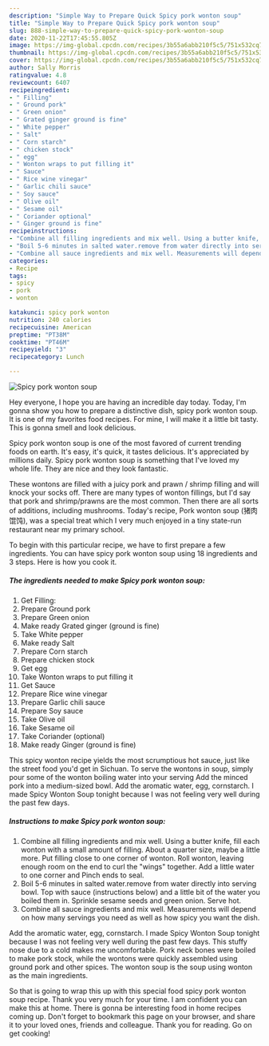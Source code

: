 ```yaml
---
description: "Simple Way to Prepare Quick Spicy pork wonton soup"
title: "Simple Way to Prepare Quick Spicy pork wonton soup"
slug: 888-simple-way-to-prepare-quick-spicy-pork-wonton-soup
date: 2020-11-22T17:45:55.805Z
image: https://img-global.cpcdn.com/recipes/3b55a6abb210f5c5/751x532cq70/spicy-pork-wonton-soup-recipe-main-photo.jpg
thumbnail: https://img-global.cpcdn.com/recipes/3b55a6abb210f5c5/751x532cq70/spicy-pork-wonton-soup-recipe-main-photo.jpg
cover: https://img-global.cpcdn.com/recipes/3b55a6abb210f5c5/751x532cq70/spicy-pork-wonton-soup-recipe-main-photo.jpg
author: Sally Morris
ratingvalue: 4.8
reviewcount: 6407
recipeingredient:
- " Filling"
- " Ground pork"
- " Green onion"
- " Grated ginger ground is fine"
- " White pepper"
- " Salt"
- " Corn starch"
- " chicken stock"
- " egg"
- " Wonton wraps to put filling it"
- " Sauce"
- " Rice wine vinegar"
- " Garlic chili sauce"
- " Soy sauce"
- " Olive oil"
- " Sesame oil"
- " Coriander optional"
- " Ginger ground is fine"
recipeinstructions:
- "Combine all filling ingredients and mix well. Using a butter knife, fill each wonton with a small amount of filling. About a quarter size, maybe a little more. Put filling close to one corner of wonton. Roll wonton, leaving enough room on the end to curl the &#34;wings&#34; together. Add a little water to one corner and Pinch ends to seal."
- "Boil 5-6 minutes in salted water.remove from water directly into serving bowl. Top with sauce (instructions below) and a little bit of the water you boiled them in. Sprinkle sesame seeds and green onion. Serve hot."
- "Combine all sauce ingredients and mix well. Measurements will depend on how many servings you need as well as how spicy you want the dish."
categories:
- Recipe
tags:
- spicy
- pork
- wonton

katakunci: spicy pork wonton 
nutrition: 240 calories
recipecuisine: American
preptime: "PT38M"
cooktime: "PT46M"
recipeyield: "3"
recipecategory: Lunch

---
```



![Spicy pork wonton soup](https://img-global.cpcdn.com/recipes/3b55a6abb210f5c5/751x532cq70/spicy-pork-wonton-soup-recipe-main-photo.jpg)

Hey everyone, I hope you are having an incredible day today. Today, I'm gonna show you how to prepare a distinctive dish, spicy pork wonton soup. It is one of my favorites food recipes. For mine, I will make it a little bit tasty. This is gonna smell and look delicious.

Spicy pork wonton soup is one of the most favored of current trending foods on earth. It's easy, it's quick, it tastes delicious. It's appreciated by millions daily. Spicy pork wonton soup is something that I've loved my whole life. They are nice and they look fantastic.

These wontons are filled with a juicy pork and prawn / shrimp filling and will knock your socks off. There are many types of wonton fillings, but I&#39;d say that pork and shrimp/prawns are the most common. Then there are all sorts of additions, including mushrooms. Today&#39;s recipe, Pork wonton soup (猪肉馄饨), was a special treat which I very much enjoyed in a tiny state-run restaurant near my primary school.


To begin with this particular recipe, we have to first prepare a few ingredients. You can have spicy pork wonton soup using 18 ingredients and 3 steps. Here is how you cook it.

<!--inarticleads1-->

##### The ingredients needed to make Spicy pork wonton soup:

1. Get  Filling:
1. Prepare  Ground pork
1. Prepare  Green onion
1. Make ready  Grated ginger (ground is fine)
1. Take  White pepper
1. Make ready  Salt
1. Prepare  Corn starch
1. Prepare  chicken stock
1. Get  egg
1. Take  Wonton wraps to put filling it
1. Get  Sauce
1. Prepare  Rice wine vinegar
1. Prepare  Garlic chili sauce
1. Prepare  Soy sauce
1. Take  Olive oil
1. Take  Sesame oil
1. Take  Coriander (optional)
1. Make ready  Ginger (ground is fine)


This spicy wonton recipe yields the most scrumptious hot sauce, just like the street food you&#39;d get in Sichuan. To serve the wontons in soup, simply pour some of the wonton boiling water into your serving Add the minced pork into a medium-sized bowl. Add the aromatic water, egg, cornstarch. I made Spicy Wonton Soup tonight because I was not feeling very well during the past few days. 

<!--inarticleads2-->

##### Instructions to make Spicy pork wonton soup:

1. Combine all filling ingredients and mix well. Using a butter knife, fill each wonton with a small amount of filling. About a quarter size, maybe a little more. Put filling close to one corner of wonton. Roll wonton, leaving enough room on the end to curl the &#34;wings&#34; together. Add a little water to one corner and Pinch ends to seal.
1. Boil 5-6 minutes in salted water.remove from water directly into serving bowl. Top with sauce (instructions below) and a little bit of the water you boiled them in. Sprinkle sesame seeds and green onion. Serve hot.
1. Combine all sauce ingredients and mix well. Measurements will depend on how many servings you need as well as how spicy you want the dish.


Add the aromatic water, egg, cornstarch. I made Spicy Wonton Soup tonight because I was not feeling very well during the past few days. This stuffy nose due to a cold makes me uncomfortable. Pork neck bones were boiled to make pork stock, while the wontons were quickly assembled using ground pork and other spices. The wonton soup is the soup using wonton as the main ingredients. 

So that is going to wrap this up with this special food spicy pork wonton soup recipe. Thank you very much for your time. I am confident you can make this at home. There is gonna be interesting food in home recipes coming up. Don't forget to bookmark this page on your browser, and share it to your loved ones, friends and colleague. Thank you for reading. Go on get cooking!
